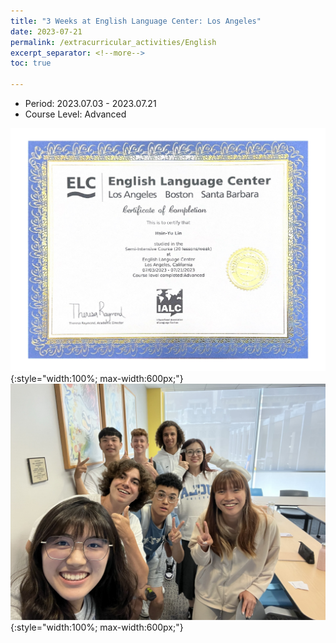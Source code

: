 ```yaml
---
title: "3 Weeks at English Language Center: Los Angeles"
date: 2023-07-21
permalink: /extracurricular_activities/English
excerpt_separator: <!--more-->
toc: true

---
```




<!-- ---
title: "A Bridge-based Compression Algorithm for Topological Quantum Circuits [DAC 2021] [TCAD 2022]"
collection: Quantum-related
type: "Quantum-related"
permalink: /projects/bridge
venue: "Electronic Design Automation Lab (Prof. Yao-Wen Chang)"
date: 2019-11-01
location: "National Taiwan University, Taiwan"
--- -->


* Period: 2023.07.03 - 2023.07.21
* Course Level: Advanced

<!--more-->
![Certificate](/images/page-0001.jpg){:style="width:100%; max-width:600px;"}
![Picture](/images/IMG_8993.JPEG){:style="width:100%; max-width:600px;"}
<!-- [More information here]() -->




